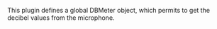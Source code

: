 This plugin defines a global DBMeter object, which permits to get the decibel values from the microphone.